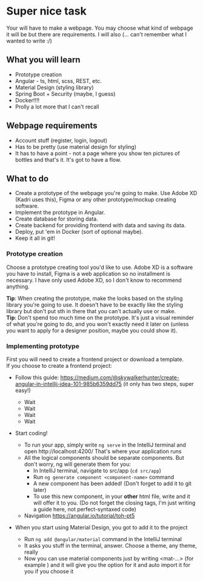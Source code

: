 # Super nice task

Your will have to make a webpage. 
You may choose what kind of webpage it will be but there are requirements.
I will also (... can't remember what I wanted to write :/)

## What you will learn
* Prototype creation
* Angular - ts, html, scss, REST, etc.
* Material Design (styling library)
* Spring Boot + Security (maybe, I guess)
* Docker!!!!
* Prolly a lot more that I can't recall

## Webpage requirements
* Account stuff (register, login, logout)
* Has to be pretty (use material design for styling)
* It has to have a point - not a page where you show ten pictures of bottles and that's it.
It's got to have a flow.


## What to do

* Create a prototype of the webpage you're going to make.
Use Adobe XD (Kadri uses this), Figma or any other prototype/mockup creating software.
* Implement the prototype in Angular.
* Create database for storing data.
* Create backend for providing frontend with data and saving its data.
* Deploy, put 'em in Docker (sort of optional maybe).
* Keep it all in git!

### Prototype creation
Choose a prototype creating tool you'd like to use.
Adobe XD is a software you have to install, Figma is a web application so no installment is necessary.
I have only used Adobe XD, so I don't know to recommend anything.  

**Tip**: When creating the prototype, make the looks based on the styling library you're going to use.
It doesn't have to be exactly like the styling library but don't put sth in there that you can't actually use or make.  
**Tip**: Don't spend too much time on the prototype. It's just a visual reminder of what you're going
to do, and you won't exactly need it later on (unless you want to apply for a designer position, maybe you could show it).  


### Implementing prototype
First you will need to create a frontend project or download a template.  
If you choose to create a frontend project:  
* Follow this guide: https://medium.com/@skywalkerhunter/create-angular-in-intellij-idea-101-985b6359dd75 (it only has two steps, super easy!)
  * Wait
  * Wait
  * Wait
  * Wait
* Start coding!
  * To run your app, simply write `ng serve` in the IntelliJ terminal and open http://localhost:4200/
    That's where your application runs
  * All the logical components should be separate components. But don't worry, ng will generate them for you:
    * In IntelliJ terminal, navigate to src/app (`cd src/app`)
    * Run `ng generate component <component-name>` command
    * A new component has been added! (Don't forget to add it to git later)
    * To use this new component, in your **other** html file, write <app-component-name> and it will offer it to you.
      (Do not forget the closing tags, I'm just writing a guide here, not perfect-syntaxed code)
  * Navigation https://angular.io/tutorial/toh-pt5
  
* When you start using Material Design, you got to add it to the project
  * Run `ng add @angular/material` command in the IntelliJ terminal
  * It asks you stuff in the terminal, answer. Choose a theme, any theme, really
  * Now you can use material components just by writing <mat-...> (for example <mat-icon>) and
  it will give you the option for it and auto import it for you if you choose it
